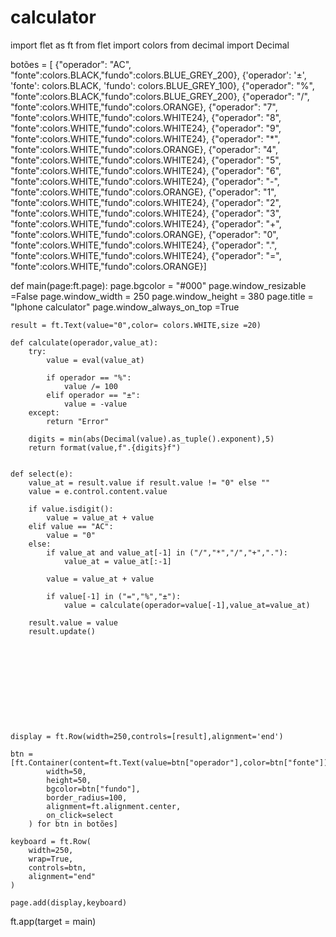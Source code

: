 # calculator
import flet as ft
from flet import colors
from decimal import Decimal



botões = [
    {"operador": "AC", "fonte":colors.BLACK,"fundo":colors.BLUE_GREY_200},
    {'operador': '±', 'fonte': colors.BLACK, 'fundo': colors.BLUE_GREY_100},
    {"operador": "%", "fonte":colors.BLACK,"fundo":colors.BLUE_GREY_200},
    {"operador": "/", "fonte":colors.WHITE,"fundo":colors.ORANGE},
    {"operador": "7", "fonte":colors.WHITE,"fundo":colors.WHITE24},
    {"operador": "8", "fonte":colors.WHITE,"fundo":colors.WHITE24},
    {"operador": "9", "fonte":colors.WHITE,"fundo":colors.WHITE24},
    {"operador": "*", "fonte":colors.WHITE,"fundo":colors.ORANGE},
    {"operador": "4", "fonte":colors.WHITE,"fundo":colors.WHITE24},
    {"operador": "5", "fonte":colors.WHITE,"fundo":colors.WHITE24},
    {"operador": "6", "fonte":colors.WHITE,"fundo":colors.WHITE24},
    {"operador": "-", "fonte":colors.WHITE,"fundo":colors.ORANGE},
    {"operador": "1", "fonte":colors.WHITE,"fundo":colors.WHITE24},
    {"operador": "2", "fonte":colors.WHITE,"fundo":colors.WHITE24},
    {"operador": "3", "fonte":colors.WHITE,"fundo":colors.WHITE24},
    {"operador": "+", "fonte":colors.WHITE,"fundo":colors.ORANGE},
    {"operador": "0", "fonte":colors.WHITE,"fundo":colors.WHITE24},
    {"operador": ".", "fonte":colors.WHITE,"fundo":colors.WHITE24},
    {"operador": "=", "fonte":colors.WHITE,"fundo":colors.ORANGE}]  







def main(page:ft.page):
    page.bgcolor = "#000"
    page.window_resizable =False
    page.window_width = 250
    page.window_height = 380
    page.title = "Iphone calculator"
    page.window_always_on_top =True
   
    result = ft.Text(value="0",color= colors.WHITE,size =20)

    def calculate(operador,value_at):
        try:
            value = eval(value_at)

            if operador == "%":
                value /= 100
            elif operador == "±":
                value = -value
        except:
            return "Error"
        
        digits = min(abs(Decimal(value).as_tuple().exponent),5)
        return format(value,f".{digits}f")
        

    def select(e):
        value_at = result.value if result.value != "0" else ""
        value = e.control.content.value

        if value.isdigit():
            value = value_at + value
        elif value == "AC":
            value = "0"
        else:
            if value_at and value_at[-1] in ("/","*","/","+","."):
                value_at = value_at[:-1]

            value = value_at + value

            if value[-1] in ("=","%","±"):
                value = calculate(operador=value[-1],value_at=value_at)
                
        result.value = value
        result.update()
    










    display = ft.Row(width=250,controls=[result],alignment='end')

    btn =[ft.Container(content=ft.Text(value=btn["operador"],color=btn["fonte"]),
            width=50,
            height=50,
            bgcolor=btn["fundo"],
            border_radius=100,
            alignment=ft.alignment.center,
            on_click=select
        ) for btn in botões]

    keyboard = ft.Row(
        width=250,
        wrap=True,
        controls=btn,
        alignment="end" 
    )

    page.add(display,keyboard)






ft.app(target = main)
